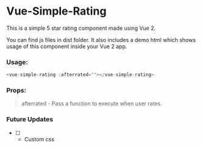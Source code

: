 # Vue-Simple-Rating

This is a simple 5 star rating component made using Vue 2.

You can find js files in dist folder. It also includes a demo html which shows usage of this component inside your Vue 2 app.

### Usage:
```js
<vue-simple-rating :afterrated=""></vue-simple-rating>
```
### Props:
> afterrated - Pass a function to execute when user rates.

### Future Updates

- [ ] - Custom css